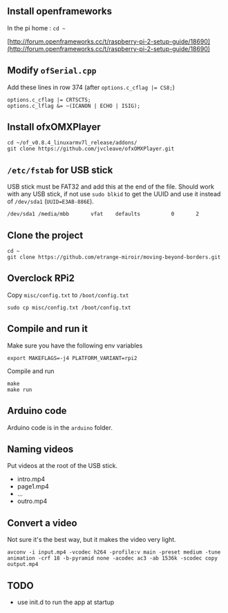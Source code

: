 ## Install openframeworks

In the pi home : `cd ~`

[http://forum.openframeworks.cc/t/raspberry-pi-2-setup-guide/18690](http://forum.openframeworks.cc/t/raspberry-pi-2-setup-guide/18690)

## Modify `ofSerial.cpp`

Add these lines in row 374 (after `options.c_cflag |= CS8;`)

```
options.c_cflag |= CRTSCTS;
options.c_lflag &= ~(ICANON | ECHO | ISIG);
```

## Install ofxOMXPlayer

```
cd ~/of_v0.8.4_linuxarmv7l_release/addons/
git clone https://github.com/jvcleave/ofxOMXPlayer.git
```

## `/etc/fstab` for USB stick

USB stick must be FAT32 and add this at the end of the file.
Should work with any USB stick, if not use `sudo blkid` to get the UUID and use it instead of `/dev/sda1` (`UUID=E3AB-886E`).

```
/dev/sda1 /media/mbb       vfat    defaults          0       2
```

## Clone the project

```
cd ~
git clone https://github.com/etrange-miroir/moving-beyond-borders.git
```

## Overclock RPi2

Copy `misc/config.txt` to `/boot/config.txt`

```
sudo cp misc/config.txt /boot/config.txt
```

## Compile and run it

Make sure you have the following env variables

```
export MAKEFLAGS=-j4 PLATFORM_VARIANT=rpi2
```

Compile and run

```
make
make run
```

## Arduino code

Arduino code is in the `arduino` folder.

## Naming videos

Put videos at the root of the USB stick.

- intro.mp4
- page1.mp4
- ...
- outro.mp4

## Convert a video

Not sure it's the best way, but it makes the video very light.

```
avconv -i input.mp4 -vcodec h264 -profile:v main -preset medium -tune animation -crf 18 -b-pyramid none -acodec ac3 -ab 1536k -scodec copy output.mp4
```

## TODO

- use init.d to run the app at startup
